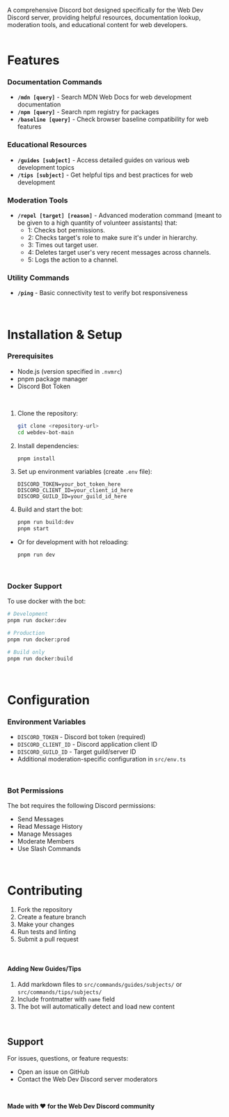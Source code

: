 A comprehensive Discord bot designed specifically for the Web Dev Discord server, providing helpful resources, documentation lookup, moderation tools, and educational content for web developers.
<br>
<br>

# Features


### Documentation Commands
- **`/mdn [query]`** - Search MDN Web Docs for web development documentation
- **`/npm [query]`** - Search npm registry for packages
- **`/baseline [query]`** - Check browser baseline compatibility for web features


### Educational Resources
- **`/guides [subject]`** - Access detailed guides on various web development topics
- **`/tips [subject]`** - Get helpful tips and best practices for web development


### Moderation Tools
- **`/repel [target] [reason]`** - Advanced moderation command (meant to be given to a high quantity of volunteer assistants) that:
  - 1: Checks bot permissions.
  - 2: Checks target's role to make sure it's under in hierarchy.
  - 3: Times out target user.
  - 4: Deletes target user's very recent messages across channels.
  - 5: Logs the action to a channel.


### Utility Commands
- **`/ping`** - Basic connectivity test to verify bot responsiveness

<br>

# Installation & Setup

### Prerequisites
- Node.js (version specified in `.nvmrc`)
- pnpm package manager
- Discord Bot Token

<br>


1. Clone the repository:
   ```bash
   git clone <repository-url>
   cd webdev-bot-main
   ```

2. Install dependencies:
   ```bash
   pnpm install
   ```

3. Set up environment variables (create `.env` file):
   ```
   DISCORD_TOKEN=your_bot_token_here
   DISCORD_CLIENT_ID=your_client_id_here
   DISCORD_GUILD_ID=your_guild_id_here
   ```

4. Build and start the bot:
   ```bash
   pnpm run build:dev
   pnpm start
   ```

- Or for development with hot reloading:
  ```bash
  pnpm run dev
  ```

<br>


### Docker Support
To use docker with the bot:
```bash
# Development
pnpm run docker:dev

# Production
pnpm run docker:prod

# Build only
pnpm run docker:build
```

<br>


# Configuration

### Environment Variables
- `DISCORD_TOKEN` - Discord bot token (required)
- `DISCORD_CLIENT_ID` - Discord application client ID
- `DISCORD_GUILD_ID` - Target guild/server ID
- Additional moderation-specific configuration in `src/env.ts`

<br>

### Bot Permissions
The bot requires the following Discord permissions:
- Send Messages
- Read Message History
- Manage Messages
- Moderate Members
- Use Slash Commands

<br>


# Contributing

1. Fork the repository
2. Create a feature branch
3. Make your changes
4. Run tests and linting
5. Submit a pull request

<br>


#### Adding New Guides/Tips
1. Add markdown files to `src/commands/guides/subjects/` or `src/commands/tips/subjects/`
2. Include frontmatter with `name` field
3. The bot will automatically detect and load new content

<br>

## Support

For issues, questions, or feature requests:
- Open an issue on GitHub
- Contact the Web Dev Discord server moderators

<br>


**Made with ❤️ for the Web Dev Discord community**
